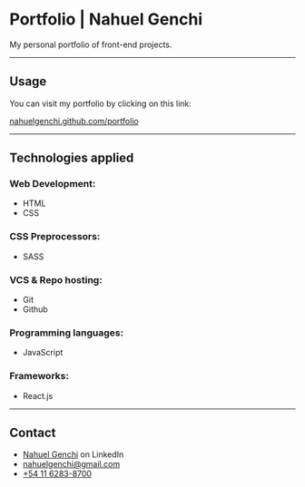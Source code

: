 # Portfolio | Nahuel Genchi

My personal portfolio of front-end projects.

---

## Usage

You can visit my portfolio by clicking on this link:

[nahuelgenchi.github.com/portfolio](https://nahuelgenchi.github.io/portfolio)

---

## Technologies applied

### Web Development:
- HTML
- CSS

### CSS Preprocessors:
- SASS

### VCS & Repo hosting:
- Git
- Github

### Programming languages:
- JavaScript

### Frameworks:
- React.js

---

## Contact

- [Nahuel Genchi](https://www.linkedin.com/in/nahuel-genchi/) on LinkedIn
- [nahuelgenchi@gmail.com](mailto:nahuelgenchi@gmail.com)
- [+54 11 6283-8700](tel:+541162838700)
